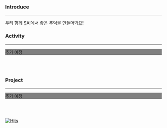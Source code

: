 <h3> Introduce </h3><hr>
우리 함께 SAI에서 좋은 추억을 만들어봐요!
<br>
<h3> Activity </h3><hr>
<p style="background-color:gray">추가 예정</p>
<br><br>
<h3> Project </h3><hr>
<p style="background-color:gray">추가 예정</p>
<br><br>



[![Hits](https://hits.seeyoufarm.com/api/count/incr/badge.svg?url=https%3A%2F%2Fgithub.com%2FGalaxyOverMe%2Fhit-counter&count_bg=%2379C83D&title_bg=%23555555&icon=&icon_color=%23E7E7E7&title=hits&edge_flat=false)](https://hits.seeyoufarm.com)
